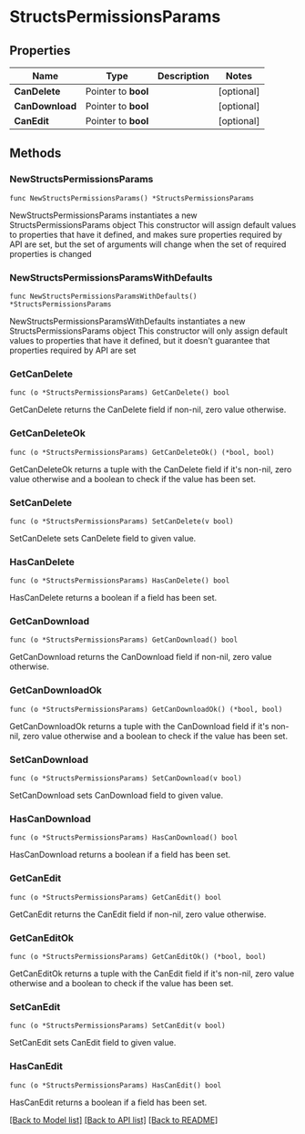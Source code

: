 # StructsPermissionsParams

## Properties

Name | Type | Description | Notes
------------ | ------------- | ------------- | -------------
**CanDelete** | Pointer to **bool** |  | [optional] 
**CanDownload** | Pointer to **bool** |  | [optional] 
**CanEdit** | Pointer to **bool** |  | [optional] 

## Methods

### NewStructsPermissionsParams

`func NewStructsPermissionsParams() *StructsPermissionsParams`

NewStructsPermissionsParams instantiates a new StructsPermissionsParams object
This constructor will assign default values to properties that have it defined,
and makes sure properties required by API are set, but the set of arguments
will change when the set of required properties is changed

### NewStructsPermissionsParamsWithDefaults

`func NewStructsPermissionsParamsWithDefaults() *StructsPermissionsParams`

NewStructsPermissionsParamsWithDefaults instantiates a new StructsPermissionsParams object
This constructor will only assign default values to properties that have it defined,
but it doesn't guarantee that properties required by API are set

### GetCanDelete

`func (o *StructsPermissionsParams) GetCanDelete() bool`

GetCanDelete returns the CanDelete field if non-nil, zero value otherwise.

### GetCanDeleteOk

`func (o *StructsPermissionsParams) GetCanDeleteOk() (*bool, bool)`

GetCanDeleteOk returns a tuple with the CanDelete field if it's non-nil, zero value otherwise
and a boolean to check if the value has been set.

### SetCanDelete

`func (o *StructsPermissionsParams) SetCanDelete(v bool)`

SetCanDelete sets CanDelete field to given value.

### HasCanDelete

`func (o *StructsPermissionsParams) HasCanDelete() bool`

HasCanDelete returns a boolean if a field has been set.

### GetCanDownload

`func (o *StructsPermissionsParams) GetCanDownload() bool`

GetCanDownload returns the CanDownload field if non-nil, zero value otherwise.

### GetCanDownloadOk

`func (o *StructsPermissionsParams) GetCanDownloadOk() (*bool, bool)`

GetCanDownloadOk returns a tuple with the CanDownload field if it's non-nil, zero value otherwise
and a boolean to check if the value has been set.

### SetCanDownload

`func (o *StructsPermissionsParams) SetCanDownload(v bool)`

SetCanDownload sets CanDownload field to given value.

### HasCanDownload

`func (o *StructsPermissionsParams) HasCanDownload() bool`

HasCanDownload returns a boolean if a field has been set.

### GetCanEdit

`func (o *StructsPermissionsParams) GetCanEdit() bool`

GetCanEdit returns the CanEdit field if non-nil, zero value otherwise.

### GetCanEditOk

`func (o *StructsPermissionsParams) GetCanEditOk() (*bool, bool)`

GetCanEditOk returns a tuple with the CanEdit field if it's non-nil, zero value otherwise
and a boolean to check if the value has been set.

### SetCanEdit

`func (o *StructsPermissionsParams) SetCanEdit(v bool)`

SetCanEdit sets CanEdit field to given value.

### HasCanEdit

`func (o *StructsPermissionsParams) HasCanEdit() bool`

HasCanEdit returns a boolean if a field has been set.


[[Back to Model list]](../README.md#documentation-for-models) [[Back to API list]](../README.md#documentation-for-api-endpoints) [[Back to README]](../README.md)


